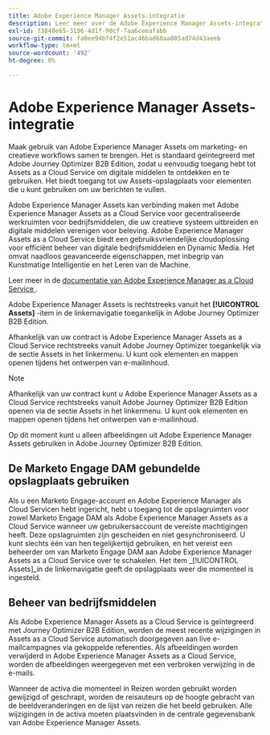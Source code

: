 ```yaml
---
title: Adobe Experience Manager Assets-integratie
description: Leer meer over de Adobe Experience Manager Assets-integratie voor Adobe Journey Optimizer B2B Edition en breid uw creatieve systeem uit en verenigd digitale middelen voor beleving.
exl-id: f3848e65-3196-4d1f-90cf-7aa6ceeafabb
source-git-commit: fa0ee94bf4f2e51ac46bad68aa805ad74d43aeeb
workflow-type: tm+mt
source-wordcount: '492'
ht-degree: 0%

---
```


# Adobe Experience Manager Assets-integratie

Maak gebruik van Adobe Experience Manager Assets om marketing- en creatieve workflows samen te brengen. Het is standaard geïntegreerd met Adobe Journey Optimizer B2B Edition, zodat u eenvoudig toegang hebt tot Assets as a Cloud Service om digitale middelen te ontdekken en te gebruiken. Het biedt toegang tot uw Assets-opslagplaats voor elementen die u kunt gebruiken om uw berichten te vullen.

Adobe Experience Manager Assets kan verbinding maken met Adobe Experience Manager Assets as a Cloud Service voor gecentraliseerde werkruimten voor bedrijfsmiddelen, die uw creatieve systeem uitbreiden en digitale middelen verenigen voor beleving. Adobe Experience Manager Assets as a Cloud Service biedt een gebruiksvriendelijke cloudoplossing voor efficiënt beheer van digitale bedrijfsmiddelen en Dynamic Media. Het omvat naadloos geavanceerde eigenschappen, met inbegrip van Kunstmatige Intelligentie en het Leren van de Machine.

Leer meer in de [ documentatie van Adobe Experience Manager as a Cloud Service ](https://experienceleague.adobe.com/en/docs/experience-manager-cloud-service/content/assets/overview).

Adobe Experience Manager Assets is rechtstreeks vanuit het **[!UICONTROL Assets]** -item in de linkernavigatie toegankelijk in Adobe Journey Optimizer B2B Edition.

Afhankelijk van uw contract is Adobe Experience Manager Assets as a Cloud Service rechtstreeks vanuit Adobe Journey Optimizer toegankelijk via de sectie Assets in het linkermenu. U kunt ook elementen en mappen openen tijdens het ontwerpen van e-mailinhoud.

>[!NOTE]
>
>Afhankelijk van uw contract kunt u Adobe Experience Manager Assets as a Cloud Service rechtstreeks vanuit Adobe Journey Optimizer B2B Edition openen via de sectie Assets in het linkermenu. U kunt ook elementen en mappen openen tijdens het ontwerpen van e-mailinhoud.

Op dit moment kunt u alleen afbeeldingen uit Adobe Experience Manager Assets gebruiken in Adobe Journey Optimizer B2B Edition.

## De Marketo Engage DAM gebundelde opslagplaats gebruiken

Als u een Marketo Engage-account en Adobe Experience Manager als Cloud Servicen hebt ingericht, hebt u toegang tot de opslagruimten voor zowel Marketo Engage DAM als Adobe Experience Manager Assets as a Cloud Service wanneer uw gebruikersaccount de vereiste machtigingen heeft. Deze opslagruimten zijn gescheiden en niet gesynchroniseerd. U kunt slechts één van hen tegelijkertijd gebruiken, en het vereist een beheerder om van Marketo Engage DAM aan Adobe Experience Manager Assets as a Cloud Service over te schakelen. Het item _[!UICONTROL Assets]_in de linkernavigatie geeft de opslagplaats weer die momenteel is ingesteld.

## Beheer van bedrijfsmiddelen

Als Adobe Experience Manager Assets as a Cloud Service is geïntegreerd met Journey Optimizer B2B Edition, worden de meest recente wijzigingen in Assets as a Cloud Service automatisch doorgegeven aan live e-mailcampagnes via gekoppelde referenties. Als afbeeldingen worden verwijderd in Adobe Experience Manager Assets as a Cloud Service, worden de afbeeldingen weergegeven met een verbroken verwijzing in de e-mails.

Wanneer de activa die momenteel in Reizen worden gebruikt worden gewijzigd of geschrapt, worden de reisauteurs op de hoogte gebracht van de beeldveranderingen en de lijst van reizen die het beeld gebruiken. Alle wijzigingen in de activa moeten plaatsvinden in de centrale gegevensbank van Adobe Experience Manager Assets.
